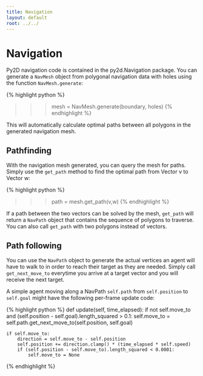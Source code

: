 ```yaml
---
title: Navigation
layout: default
root: ../../
---
```


# Navigation

Py2D navigation code is contained in the py2d.Navigation package. You can generate a <code>NavMesh</code> object from polygonal navigation data with holes using the function <code>NavMesh.generate</code>:

{% highlight python %}
>>> mesh = NavMesh.generate(boundary, holes)
{% endhighlight %}

This will automatically calculate optimal paths between all polygons in the generated navigation mesh.

## Pathfinding

With the navigation mesh generated, you can query the mesh for paths. Simply use the <code>get_path</code> method to find the optimal path from Vector v to Vector w:

{% highlight python %}
>>> path = mesh.get_path(v,w) 
{% endhighlight %}

If a path between the two vectors can be solved by the mesh, <code>get_path</code> will return a <code>NavPath</code> object that contains the sequence of polygons to traverse. You can also call <code>get_path</code> with two polygons instead of vectors.

## Path following

You can use the <code>NavPath</code> object to generate the actual vertices an agent will have to walk to in order to reach their target as they are needed. Simply call <code>get_next_move_to</code> everytime you arrive at a target vector and you will receive the next target.

A simple agent moving along a NavPath <code>self.path</code> from <code>self.position</code> to <code>self.goal</code> might have the following per-frame update code:

{% highlight python %}
def update(self, time_elapsed):
	if not self.move_to and (self.position - self.goal).length_squared > 0.1:
		self.move_to = self.path.get_next_move_to(self.position, self.goal)

	if self.move_to: 
		direction = self.move_to - self.position
		self.position += direction.clamp() * (time_elapsed * self.speed)		
		if (self.position - self.move_to).length_squared < 0.0001: 
			self.move_to = None
{% endhighlight %}


<!--
vim: filetype=markdown
-->
